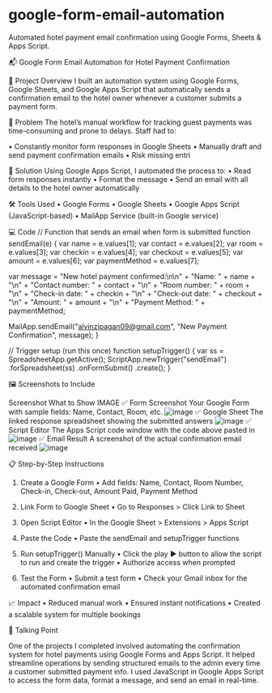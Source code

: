 # google-form-email-automation
Automated hotel payment email confirmation using Google Forms, Sheets &amp; Apps Script.

📬 Google Form Email Automation for Hotel Payment Confirmation

🧠 Project Overview
I built an automation system using Google Forms, Google Sheets, and Google Apps Script that automatically sends a confirmation email to the hotel owner whenever a customer submits a payment form.

📌 Problem
The hotel’s manual workflow for tracking guest payments was time-consuming and prone to delays. Staff had to:

• Constantly monitor form responses in Google Sheets
• Manually draft and send payment confirmation emails
• Risk missing entri

🚀 Solution
Using Google Apps Script, I automated the process to:
• Read form responses instantly
• Format the message
• Send an email with all details to the hotel owner automatically

🛠️ Tools Used
• Google Forms
• Google Sheets
• Google Apps Script (JavaScript-based)
• MailApp Service (built-in Google service)

💻 Code
// Function that sends an email when form is submitted
function sendEmail(e) {
  var name = e.values[1];
  var contact = e.values[2];
  var room = e.values[3];
  var checkin = e.values[4];
  var checkout = e.values[5];
  var amount = e.values[6];
  var paymentMethod = e.values[7];

  var message = "New hotel payment confirmed:\n\n" +
                "Name: " + name + "\n" +
                "Contact number: " + contact + "\n" +
                "Room number: " + room + "\n" +
                "Check-in date: " + checkin + "\n" +
                "Check-out date: " + checkout + "\n" +
                "Amount: " + amount + "\n" +
                "Payment Method: " + paymentMethod;

  MailApp.sendEmail("alvinzipagan09@gmail.com", "New Payment Confirmation", message);
}

// Trigger setup (run this once)
function setupTrigger() {
  var ss = SpreadsheetApp.getActive();
  ScriptApp.newTrigger("sendEmail")
    .forSpreadsheet(ss)
    .onFormSubmit()
    .create();
}

🖼️ Screenshots to Include

Screenshot                     What to Show                                                                                             IMAGE
✅ Form Screenshot            Your Google Form with sample fields: Name, Contact, Room, etc.          ![image](https://github.com/user-attachments/assets/c475480a-1787-4f09-81af-49091f8caf45)
✅ Google Sheet               The linked response spreadsheet showing the submitted answers           ![image](https://github.com/user-attachments/assets/914445c1-b8fa-4737-af24-5af756cb3789)
✅ Script Editor              The Apps Script code window with the code above pasted in               ![image](https://github.com/user-attachments/assets/87fb1925-6c55-4865-8931-0f2bcc2eb265)
✅ Email Result               A screenshot of the actual confirmation email received                  ![image](https://github.com/user-attachments/assets/698a9a5a-8deb-4a68-a6f9-51c3b7402b0f)

📋 Step-by-Step Instructions

1. Create a Google Form
• Add fields: Name, Contact, Room Number, Check-in, Check-out, Amount Paid, Payment Method

2. Link Form to Google Sheet
• Go to Responses > Click Link to Sheet

3. Open Script Editor
• In the Google Sheet > Extensions > Apps Script

4. Paste the Code
• Paste the sendEmail and setupTrigger functions

5. Run setupTrigger() Manually
• Click the play ▶️ button to allow the script to run and create the trigger
• Authorize access when prompted

6. Test the Form
• Submit a test form
• Check your Gmail inbox for the automated confirmation email

📈 Impact
• Reduced manual work
• Ensured instant notifications
• Created a scalable system for multiple bookings

💬 Talking Point

One of the projects I completed involved automating the confirmation system for hotel payments using Google Forms and Apps Script. It helped streamline operations by sending structured emails to the admin every time a customer submitted payment info. I used JavaScript in Google Apps Script to access the form data, format a message, and send an email in real-time.
